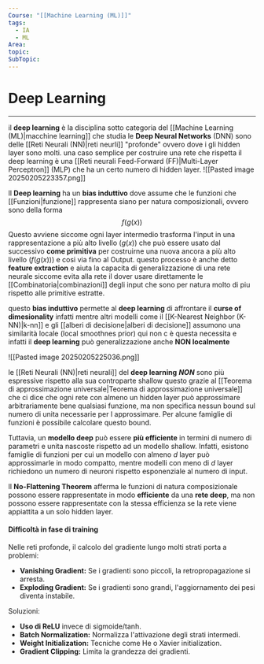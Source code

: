 ```yaml
---
Course: "[[Machine Learning (ML)]]"
tags:
  - IA
  - ML
Area: 
topic: 
SubTopic:
---
```

# Deep Learning
---
il __deep learning__ è la disciplina sotto categoria del [[Machine Learning (ML)|macchine learning]] che studia le __Deep Neural Networks__ (DNN) sono delle [[Reti Neurali (NN)|reti neurli]]  "profonde" ovvero dove i gli hidden layer sono molti.
una caso semplice per costruire una rete che rispetta il deep learning è una [[Reti neurali Feed-Forward (FF)|Multi-Layer Perceptron]] (MLP)  che ha un certo numero di hidden layer. 
![[Pasted image 20250205223357.png]]

Il __Deep learning__ ha un __bias induttivo__ dove assume che le funzioni che  [[Funzioni|funzione]] rappresenta siano per natura composizionali, ovvero sono della forma $$f(g(x))$$Questo avviene siccome ogni layer intermedio trasforma l'input in una rappresentazione a più alto livello ($g(x)$) che può essere usato dal successivo __come primitiva__ per costruirne una nuova ancora a più alto livello ($f(g(x))$) e cosi via fino al Output. 
questo processo è anche detto  __feature extraction__ e aiuta la capacita di generalizzazione di una rete neurale siccome evita alla rete il dover usare direttamente le [[Combinatoria|combinazioni]] degli input che sono per natura molto di piu rispetto alle primitive estratte.

questo __bias induttivo__ permette al __deep learning__ di affrontare il __curse of dimesionality__ infatti mentre altri modelli come il [[K-Nearest Neighbor (K-NN)|k-nn]] e gli [[alberi di decisione|alberi di decisione]] assumono una similarità locale  (local smoothnes prior) qui non c è questa necessita e infatti il __deep learning__ può generalizzazione anche __NON localmente__ 

![[Pasted image 20250205225036.png]]


le [[Reti Neurali (NN)|reti neurali]] del __deep learning__ *__NON__* sono più espressive rispetto alla sua controparte shallow questo grazie al [[Teorema di approssimazione universale|Teorema di approssimazione universale]] che ci dice che ogni rete con almeno un hidden layer può approssimare arbitrariamente bene qualsiasi funzione, ma non specifica nessun bound sul numero di unita necessarie per l approssimare. 
Per alcune famiglie di funzioni è possibile calcolare questo bound. 

Tuttavia, un __modello deep__ può essere __più efficiente__ in termini di numero di parametri e unita nascoste rispetto ad un modello shallow. Infatti, esistono famiglie di funzioni per cui un modello con almeno $d$ layer può approssimarle in modo compatto, mentre modelli con meno di $d$ layer richiedono un numero  di neuroni rispetto esponenziale al numero di input.

Il **No-Flattening Theorem** afferma le funzioni di natura composizionale possono essere rappresentate in modo __efficiente__ da una __rete deep__, ma non possono essere rappresentate con la stessa efficienza se la rete viene appiattita a un solo hidden layer. 






#### Difficoltà in fase di training

Nelle reti profonde, il calcolo del gradiente lungo molti strati porta a problemi:

- **Vanishing Gradient:** Se i gradienti sono piccoli, la retropropagazione si arresta.
- **Exploding Gradient:** Se i gradienti sono grandi, l'aggiornamento dei pesi diventa instabile.

Soluzioni:

- **Uso di ReLU** invece di sigmoide/tanh.
- **Batch Normalization:** Normalizza l'attivazione degli strati intermedi.
- **Weight Initialization:** Tecniche come He o Xavier initialization.
- **Gradient Clipping:** Limita la grandezza dei gradienti.


